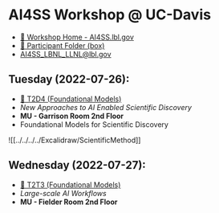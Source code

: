 # AI4SS Workshop @ UC-Davis
- [🏡 Workshop Home - AI4SS.lbl.gov](https://ai4ss.lbl.gov)
- [📁 Participant Folder (box)](https://anl.app.box.com/folder/166328283314?s=8onisj9k1ujq2j951mj7cxrl9rlc0s22)
- [AI4SS_LBNL_LLNL@lbl.gov](mailto:AI4SS_LBNL_LLNL@lbl.gov)

## Tuesday (2022-07-26):
- [📂 T2D4 (Foundational Models)](https://anl.box.com/s/bo5rkm8697og78mu9mgiidynmpmw5r3i)
- _New Approaches to AI Enabled Scientific Discovery_
- **MU - Garrison Room 2nd Floor**
- Foundational Models for Scientific Discovery

![[../../../../Excalidraw/ScientificMethod]]

## Wednesday (2022-07-27):
- [📂 T2T3 (Foundational Models)](https://anl.box.com/s/39suq64a7nuphb4a6scd7ns44xy3y4me)
- _Large-scale AI Workflows_
- **MU - Fielder Room 2nd Floor**